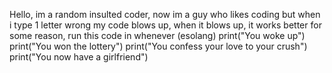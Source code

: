 Hello, im a random insulted coder, now im a guy who likes coding but when i type 1 letter wrong my code blows up,
when it blows up, it works better for some reason,
run this code in whenever (esolang)
print("You woke up")
print("You won the lottery")
print("You confess your love to your crush")
print("You now have a girlfriend")
